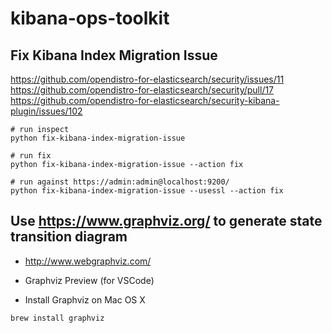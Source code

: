 # kibana-ops-toolkit

## Fix Kibana Index Migration Issue

https://github.com/opendistro-for-elasticsearch/security/issues/11
https://github.com/opendistro-for-elasticsearch/security/pull/17
https://github.com/opendistro-for-elasticsearch/security-kibana-plugin/issues/102

```
# run inspect
python fix-kibana-index-migration-issue

# run fix
python fix-kibana-index-migration-issue --action fix

# run against https://admin:admin@localhost:9200/
python fix-kibana-index-migration-issue --usessl --action fix
```


## Use https://www.graphviz.org/ to generate state transition diagram

* http://www.webgraphviz.com/

* Graphviz Preview (for VSCode)

* Install Graphviz on Mac OS X

```
brew install graphviz
```
